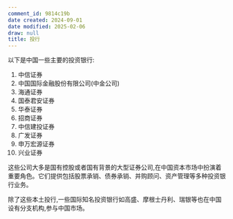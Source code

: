 ```yaml
---
comment_id: 9814c19b
date created: 2024-09-01
date modified: 2025-02-06
draw: null
title: 投行
---
```

以下是中国一些主要的投资银行:

1. 中信证券
2. 中国国际金融股份有限公司(中金公司)
3. 海通证券
4. 国泰君安证券
5. 华泰证券
6. 招商证券
7. 中信建投证券
8. 广发证券
9. 申万宏源证券
10. 兴业证券

这些公司大多是国有控股或者国有背景的大型证券公司,在中国资本市场中扮演着重要角色。它们提供包括股票承销、债券承销、并购顾问、资产管理等多种投资银行业务。

除了这些本土投行,一些国际知名投资银行如高盛、摩根士丹利、瑞银等也在中国设有分支机构,参与中国市场。
